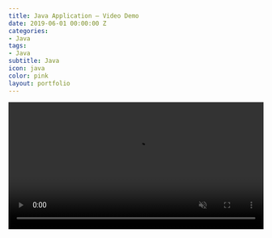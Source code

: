 ```yaml
---
title: Java Application – Video Demo
date: 2019-06-01 00:00:00 Z
categories:
- Java
tags:
- Java
subtitle: Java
icon: java
color: pink
layout: portfolio
---
```


<video width="100%" loop muted autoplay preload="auto">
    <source src="https://cdn.jakejnx.com/assets/video/javac.mp4" type="video/mp4" />
    Your browser does not support the video tag.
  </video>
